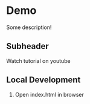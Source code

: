 # Demo

Some description!

## Subheader

Watch tutorial on youtube

## Local Development

1. Open index.html in browser